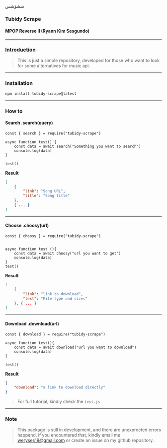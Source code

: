 سشؤشس
### Tubidy Scrape
#### MPOP Reverse II (Ryann Kim Sesgundo)

---
### Introduction
> This is just a simple repository, developed for those who want to look for some alternatives for music api.

---
### Installation
``` Bash
npm install tubidy-scrape@latest
```

---
### How to

#### Search .search(query)
``` NodeJS
const { search } = require("tubidy-scrape")

async function test() {
    const data = await search("Something you want to search")
    console.log(data)
}

test()
```

**Result**
``` JSON
[
    {
        "link": "Song URL",
        "title": "Song title"
    },
    { ... }
]

```

---

#### Choose .choosy(url)
``` NodeJS
const { choosy } = require("tubidy-scrape")


async function test (){
    const data = await choosy("url you want to get")
    console.log(data)
}
test()
```

**Result**
``` JSON
[
    {
        "link": "link to download",
        "text": "File type and sizes"
    }, { ... }
]

```

---
#### Download .download(url)
``` NodeJS
const { download } = require("tubidy-scrape")

async function test(){
    const data = await download("url you want to download")
    console.log(data)
}

test()
```

**Result**
``` JSON
{
    "download": "a link to download directly"
}
```

> For full tutorial, kindly check the `test.js`

---
### Note
> This package is still in development, and there are unexprected errors happend. if you encountered that, kindly email me weryses19@gmail.com or create an issue on my github repository.

